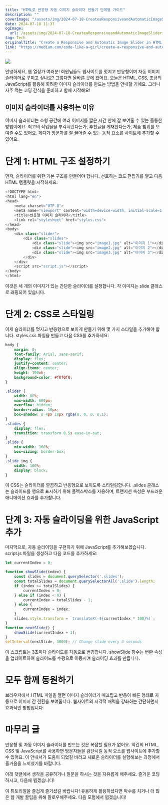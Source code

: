 ```yaml
---
title: "HTML로 반응형 자동 이미지 슬라이더 만들기 단계별 가이드"
description: ""
coverImage: "/assets/img/2024-07-18-CreateaResponsiveandAutomaticImageSliderinHTMLAStep-by-StepGuide_0.png"
date: 2024-07-18 11:37
ogImage: 
  url: /assets/img/2024-07-18-CreateaResponsiveandAutomaticImageSliderinHTMLAStep-by-StepGuide_0.png
tag: Tech
originalTitle: "Create a Responsive and Automatic Image Slider in HTML A Step-by-Step Guide"
link: "https://medium.com/code-like-a-girl/create-a-responsive-and-automatic-image-slider-in-html-a-step-by-step-guide-56b8313533d3"
---
```




<img src="/assets/img/2024-07-18-CreateaResponsiveandAutomaticImageSliderinHTMLAStep-by-StepGuide_0.png" />

안녕하세요, 웹 열정가 여러분! 회원님들도 웹사이트를 멋지고 반응형이며 자동 이미지 슬라이더로 꾸미고 싶나요? 그렇다면 올바른 곳에 왔어요. 오늘은 HTML, CSS, 조금의 JavaScript를 활용해 화려한 이미지 슬라이더를 만드는 방법을 안내할 거에요. 그러니 자주 먹는 코딩 간식을 준비하고 함께 시작해요!

## 이미지 슬라이더를 사용하는 이유

이미지 슬라이더는 소형 공간에 여러 이미지를 짧은 시간 안에 잘 보여줄 수 있는 훌륭한 방법이에요. 최고의 작업물을 부각시킨다든가, 추천글을 게재한다든가, 제품 범위를 보여줄 수도 있어요. 게다가 방문자를 잘 끌어줄 수 있는 동적 요소를 사이트에 추가할 수 있어요.


<div class="content-ad"></div>

# 단계 1: HTML 구조 설정하기

먼저, 슬라이더를 위한 기본 구조를 만들어야 합니다. 선호하는 코드 편집기를 열고 다음 HTML 템플릿을 시작하세요:

```js
<!DOCTYPE html>
<html lang="en">
<head>
    <meta charset="UTF-8">
    <meta name="viewport" content="width=device-width, initial-scale=1.0">
    <title>반응형 이미지 슬라이더</title>
    <link rel="stylesheet" href="styles.css">
</head>
<body>
    <div class="slider">
        <div class="slides">
            <div class="slide"><img src="image1.jpg" alt="이미지 1"></div>
            <div class="slide"><img src="image2.jpg" alt="이미지 2"></div>
            <div class="slide"><img src="image3.jpg" alt="이미지 3"></div>
        </div>
    </div>
    <script src="script.js"></script>
</body>
</html>
```

이것은 세 개의 이미지가 있는 간단한 슬라이더를 설정합니다. 각 이미지는 slide 클래스로 래핑되어 있습니다.

<div class="content-ad"></div>

# 단계 2: CSS로 스타일링

이제 슬라이더를 멋지고 반응형으로 보이게 만들기 위해 몇 가지 스타일을 추가해야 합니다. styles.css 파일을 만들고 다음 CSS를 추가하세요:

```css
body {
    margin: 0;
    font-family: Arial, sans-serif;
    display: flex;
    justify-content: center;
    align-items: center;
    height: 100vh;
    background-color: #f0f0f0;
}
```

```css
.slider {
    width: 80%;
    max-width: 600px;
    overflow: hidden;
    border-radius: 10px;
    box-shadow: 0 4px 10px rgba(0, 0, 0, 0.1);
}
.slides {
    display: flex;
    transition: transform 0.5s ease-in-out;
}
.slide {
    min-width: 100%;
    box-sizing: border-box;
}
.slide img {
    width: 100%;
    display: block;
}
```

<div class="content-ad"></div>

이 CSS는 슬라이더를 깔끔하고 반응형으로 보이도록 스타일링합니다. .slides 클래스는 슬라이드를 행으로 표시하기 위해 플렉스박스를 사용하며, 트랜지션 속성은 부드러운 애니메이션 효과를 추가합니다.

# 단계 3: 자동 슬라이딩을 위한 JavaScript 추가

마지막으로, 자동 슬라이딩을 구현하기 위해 JavaScript를 추가해보겠습니다. script.js 파일을 생성하고 다음 코드를 추가하세요:

```js
let currentIndex = 0;
```

<div class="content-ad"></div>

```js
function showSlide(index) {
    const slides = document.querySelector('.slides');
    const totalSlides = document.querySelectorAll('.slide').length;
    if (index >= totalSlides) {
        currentIndex = 0;
    } else if (index < 0) {
        currentIndex = totalSlides - 1;
    } else {
        currentIndex = index;
    }
    slides.style.transform = `translateX(-${currentIndex * 100}%)`;
}
function nextSlide() {
    showSlide(currentIndex + 1);
}
setInterval(nextSlide, 3000); // Change slide every 3 seconds
```

이 스크립트는 3초마다 슬라이드를 자동으로 변경합니다. showSlide 함수는 변환 속성을 업데이트하여 슬라이드를 수평으로 이동시켜 슬라이딩 효과를 만듭니다.

# 모두 함께 동원하기

브라우저에서 HTML 파일을 열면 이미지 슬라이더가 매끄럽고 반응이 빠른 형태로 자동으로 이미지 간 전환을 보여줍니다. 웹사이트의 시각적 매력을 강화하는 간단하면서 효과적인 방법입니다.

<div class="content-ad"></div>

# 마무리 글

반응형 및 자동 이미지 슬라이더를 만드는 것은 복잡할 필요가 없어요. 약간의 HTML, CSS 및 JavaScript를 사용하면 방문자들을 감탄시킬 동적 요소를 웹사이트에 추가할 수 있어요. 이 안내서가 도움이 되었길 바라고 새로운 슬라이더를 실험해보는 과정에서 즐거움을 느끼셨기를 바랍니다.

아래 댓글에서 생각을 공유하거나 질문을 하시는 것을 자유롭게 해주세요. 즐거운 코딩 하시고, 다음에 뵙겠습니다!

이 튜토리얼을 즐겁게 즐기셨길 바랍니다! 유용하게 활용하셨다면 박수를 치거나 더 많은 웹 개발 꿀팁을 위해 팔로우해주세요. 다음 모험에서 뵙겠습니다!